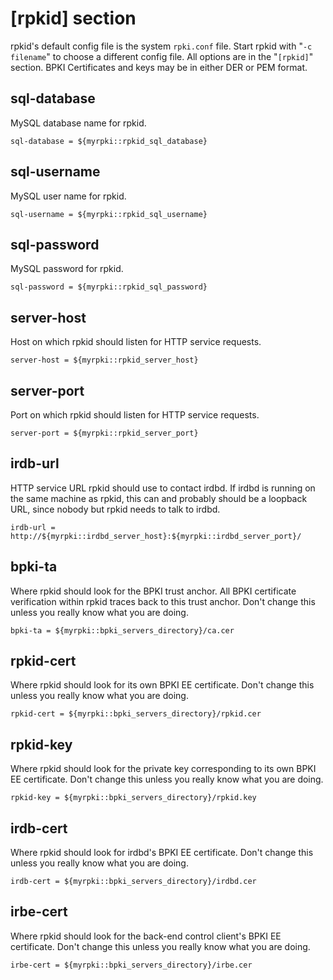 # [rpkid] section

rpkid's default config file is the system `rpki.conf` file. Start rpkid with
"`-c filename`" to choose a different config file. All options are in the
"`[rpkid]`" section. BPKI Certificates and keys may be in either DER or PEM
format.

## sql-database

MySQL database name for rpkid.

    sql-database = ${myrpki::rpkid_sql_database}

## sql-username

MySQL user name for rpkid.

    sql-username = ${myrpki::rpkid_sql_username}

## sql-password

MySQL password for rpkid.

    sql-password = ${myrpki::rpkid_sql_password}

## server-host

Host on which rpkid should listen for HTTP service requests.

    server-host = ${myrpki::rpkid_server_host}

## server-port

Port on which rpkid should listen for HTTP service requests.

    server-port = ${myrpki::rpkid_server_port}

## irdb-url

HTTP service URL rpkid should use to contact irdbd. If irdbd is running on the
same machine as rpkid, this can and probably should be a loopback URL, since
nobody but rpkid needs to talk to irdbd.

    irdb-url = http://${myrpki::irdbd_server_host}:${myrpki::irdbd_server_port}/

## bpki-ta

Where rpkid should look for the BPKI trust anchor. All BPKI certificate
verification within rpkid traces back to this trust anchor. Don't change this
unless you really know what you are doing.

    bpki-ta = ${myrpki::bpki_servers_directory}/ca.cer

## rpkid-cert

Where rpkid should look for its own BPKI EE certificate. Don't change this
unless you really know what you are doing.

    rpkid-cert = ${myrpki::bpki_servers_directory}/rpkid.cer

## rpkid-key

Where rpkid should look for the private key corresponding to its own BPKI EE
certificate. Don't change this unless you really know what you are doing.

    rpkid-key = ${myrpki::bpki_servers_directory}/rpkid.key

## irdb-cert

Where rpkid should look for irdbd's BPKI EE certificate. Don't change this
unless you really know what you are doing.

    irdb-cert = ${myrpki::bpki_servers_directory}/irdbd.cer

## irbe-cert

Where rpkid should look for the back-end control client's BPKI EE certificate.
Don't change this unless you really know what you are doing.

    irbe-cert = ${myrpki::bpki_servers_directory}/irbe.cer
